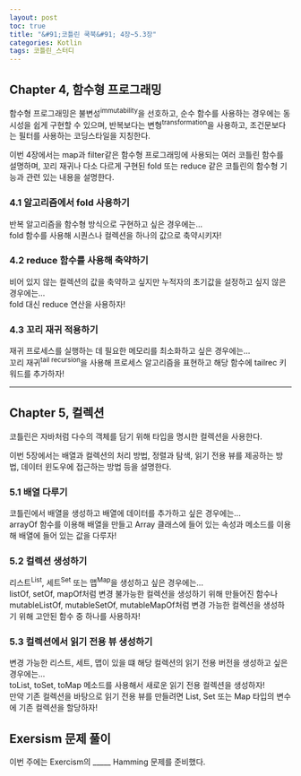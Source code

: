 ```yaml
---
layout: post
toc: true
title: "&#91;코틀린 쿡북&#91; 4장~5.3장"
categories: Kotlin
tags: 코틀린_스터디
---
```


## Chapter 4, 함수형 프로그래밍
함수형 프로그래밍은 불변성<sup>immutability</sup>을 선호하고, 순수 함수를 사용하는 경우에는 동시성을 쉽게 구현할 수 있으며, 반복보다는 변형<sup>transformation</sup>을 사용하고, 
조건문보다는 필터를 사용하는 코딩스타일을 지칭한다.

이번 4장에서는 map과 filter같은 함수형 프로그래밍에 사용되는 여러 코틀린 함수를 설명하며, 꼬리 재귀나 다소 다르게 구현된 fold 또는 reduce 같은 코틀린의 함수형 기능과 관련 있는 내용을 설명한다.


### 4.1 알고리즘에서 fold 사용하기
반복 알고리즘을 함수형 방식으로 구현하고 싶은 경우에는...  
fold 함수를 사용해 시퀀스나 컬렉션을 하나의 값으로 축약시키자!


### 4.2 reduce 함수를 사용해 축약하기
비어 있지 않는 컬렉션의 값을 축약하고 싶지만 누적자의 초기값을 설정하고 싶지 않은 경우에는...  
fold 대신 reduce 연산을 사용하자!


### 4.3 꼬리 재귀 적용하기
재귀 프로세스를 실행하는 데 필요한 메모리를 최소화하고 싶은 경우에는...  
꼬리 재귀<sup>tail recursion</sup>을 사용해 프로세스 알고리즘을 표현하고 해당 함수에 tailrec 키워드를 추가하자!

<hr/>

## Chapter 5, 컬렉션
코틀린은 자바처럼 다수의 객체를 담기 위해 타입을 명시한 컬렉션을 사용한다.

이번 5장에서는 배열과 컬렉션의 처리 방법, 정렬과 탐색, 읽기 전용 뷰를 제공하는 방법, 데이터 윈도우에 접근하는 방법 등을 설명한다.


### 5.1 배열 다루기
코틀린에서 배열을 생성하고 배열에 데이터를 추가하고 싶은 경우에는...  
arrayOf 함수를 이용해 배열을 만들고 Array 클래스에 들어 있는 속성과 메소드를 이용해 배열에 들어 있는 값을 다루자!


### 5.2 컬렉션 생성하기
리스트<sup>List</sup>, 세트<sup>Set</sup> 또는 맵<sup>Map</sup>을 생성하고 싶은 경우에는...  
listOf, setOf, mapOf처럼 변경 불가능한 컬렉션을 생성하기 위해 만들어진 함수나 mutableListOf, mutableSetOf, mutableMapOf처럼 변경 가능한 컬렉션을 생성하기 위해 고안된 함수 중 하나를 사용하자!


### 5.3 컬렉션에서 읽기 전용 뷰 생성하기
변경 가능한 리스트, 세트, 맵이 있을 떄 해당 컬렉션의 읽기 전용 버전을 생성하고 싶은 경우에는...  
toList, toSet, toMap 메소드를 사용해서 새로운 읽기 전용 컬렉션을 생성하자!  
만약 기존 컬렉션을 바탕으로 읽기 전용 뷰를 만들려면 List, Set 또는 Map 타입의 변수에 기존 컬렉션을 할당하자!



## Exersism 문제 풀이
이번 주에는 Exercism의 &#95;&#95;&#95;&#95;&#95; Hamming 문제를 준비했다.
